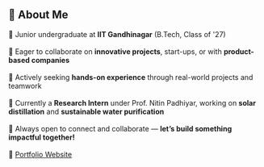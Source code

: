 ## 💫 About Me

🔭 Junior undergraduate at **IIT Gandhinagar** (B.Tech, Class of '27)<br>  
👯 Eager to collaborate on **innovative projects**, start-ups, or with **product-based companies**<br>  
🤝 Actively seeking **hands-on experience** through real-world projects and teamwork<br>  
🌱 Currently a **Research Intern** under Prof. Nitin Padhiyar, working on **solar distillation** and **sustainable water purification**<br>  
💬 Always open to connect and collaborate — **let’s build something impactful together!**<br>  
🔗 [Portfolio Website](https://rajput-vivek-16.github.io/Portfolio/)
